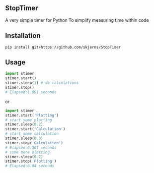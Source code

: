 ## StopTimer
A very simple timer for Python
To simplify measuring time within code

## Installation
`pip install git+https://github.com/skjerns/StopTimer`

## Usage
```Python
import stimer
stimer.start()
stimer.sleep(1) # do calculations
stimer.stop()
# Elapsed:1.001 seconds
```
or
```Python
import stimer
stimer.start('Plotting')
# start some plotting
stimer.sleep(0.2)
stimer.start('Calculation')
# start some calculation
stimer.sleep(0.3)
stimer.stop('Calculation')
# Elapsed:0.301 seconds
# some more plotting
stimer.sleep(0.2)
stimer.stop('Plotting')
# Elapsed:0.04 seconds
```
